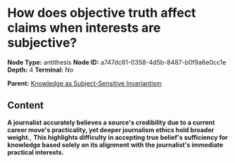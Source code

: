 # How does objective truth affect claims when interests are subjective?

**Node Type:** antithesis
**Node ID:** a747dc81-0358-4d5b-8487-b0f9a6e0cc1e
**Depth:** 4
**Terminal:** No

**Parent:** [Knowledge as Subject-Sensitive Invariantism](knowledge-as-subject-sensitive-invariantism-synthesis-73203364-04bd-40f3-b8f4-b58f75431fb6.md)

## Content

**A journalist accurately believes a source's credibility due to a current career move's practicality, yet deeper journalism ethics hold broader weight.**, **This highlights difficulty in accepting true belief's sufficiency for knowledge based solely on its alignment with the journalist's immediate practical interests.**

